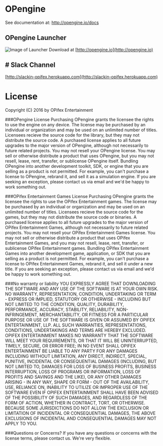 # OPengine
See documentation at: http://opengine.io/docs

## OPengine Launcher
![Image of Launcher](https://i.imgur.com/h6wflMI.gif)
Download at [http://opengine.io](http://opengine.io)

## # Slack Channel
[http://slackin-opifex.herokuapp.com](http://slackin-opifex.herokuapp.com)


# License

Copyright (C) 2016 by OPifex Entertainment

###OPengine License
 Purchasing OPengine grants the licensee the rights to use the engine on any device. The license may be purchased by an individual or organization and may be used on an unlimited number of titles. Licensees recieve the source code for the library, but they may not distribute the source code. A purchased license applies to all future upgrades to the major version of OPengine, although not necessarily to future related projects. You may not resell your OPengine license. You may sell or otherwise distribute a product that uses OPengine, but you may not resell, lease, rent, transfer, or sublicense OPengine itself. Bundling OPengine into another development toolkit, SDK, or engine that you are selling as a product is not permitted. For example, you can't purchase a license to OPengine, rebrand it, and sell it as a simulation engine. If you are seeking an exception, please contact us via email and we'd be happy to work something out.

###OPifex Entertainment Games License
Purchasing OPengine grants the licensee the rights to use the OPifex Entertainment games. The license may be purchased by an individual or organization and may be used on an unlimited number of titles. Licensees recieve the source code for the games, but they may not distribute the source code or binaries. A purchased license applies to all future upgrades to the major version of OPifex Entertainment Games, although not necessarily to future related projects. You may not resell your OPifex Entertainment Games license. You may not sell or otherwise distribute a product that uses OPifex Entertainment Games, and you may not resell, lease, rent, transfer, or sublicense OPifex Entertainment games. Bundling OPifex Entertainment Games into another development game, application, or SDK that you are selling as a product is not permitted. For example, you can't purchase a license to OPifex Entertainment Games, rebrand it, and sell it under a new title. If you are seeking an exception, please contact us via email and we'd be happy to work something out.

###No warranty or liability
YOU EXPRESSLY AGREE THAT DOWNLOADING THE SOFTWARE AND ANY USE OF THE SOFTWARE IS AT YOUR OWN RISK. NO WARRANTY, REPRESENTATION, CONDITION, UNDERTAKING OR TERM - EXPRESS OR IMPLIED, STATUTORY OR OTHERWISE - INCLUDING BUT NOT LIMITED TO THE CONDITION, QUALITY, DURABILITY, PERFORMANCE, ACCURACY, STABILITY, RELIABILITY, NON-INFRINGEMENT, MERCHANTABILITY, OR FITNESS FOR A PARTICULAR PURPOSE OR USE OF THE SOFTWARE IS GIVEN OR ASSUMED BY OPIFEX ENTERTAINMENT, LLP. ALL SUCH WARRANTIES, REPRESENTATIONS, CONDITIONS, UNDERTAKINGS AND TERMS ARE HEREBY EXCLUDED. OPIFEX ENTERTAINMENT MAKES NO WARRANTY THAT THE SOFTWARE WILL MEET YOUR REQUIREMENTS, OR THAT IT WILL BE UNINTERRUPTED, TIMELY, SECURE, OR ERROR FREE; IN NO EVENT SHALL OPIFEX ENTERTAINMENT BE LIABLE TO ANY PARTY FOR ANY DAMAGES INCLUDING WITHOUT LIMITATION, ANY DIRECT, INDIRECT, SPECIAL, PUNITIVE, INCIDENTAL OR CONSEQUENTIAL DAMAGES (INCLUDING, BUT NOT LIMITED TO, DAMAGES FOR LOSS OF BUSINESS PROFITS, BUSINESS INTERRUPTION, LOSS OF PROGRAMS OR INFORMATION, LOSS OF PROFITS AND SAVINGS AND THE LIKE), OR ANY OTHER DAMAGES ARISING - IN ANY WAY, SHAPE OR FORM - OUT OF THE AVAILABILITY, USE, RELIANCE ON, INABILITY TO UTILIZE OR IMPROPER USE OF THE SOFTWARE EVEN IF OPIFEX ENTERTAINMENT SHALL HAVE BEEN ADVISED OF THE POSSIBILITY OF SUCH DAMAGES, AND REGARDLESS OF THE FORM OF ACTION, WHETHER IN CONTRACT, TORT, OR OTHERWISE. BECAUSE SOME JURISDICTIONS DO NOT ALLOW THE EXCLUSION OR LIMITATION OF INCIDENTAL OR CONSEQUENTIAL DAMAGES, THE ABOVE EXCLUSIONS OF INCIDENTAL AND CONSEQUENTIAL DAMAGES MAY NOT APPLY TO YOU.

###Questions or Concerns?
If you have any questions or concerns with the license terms, please contact us. We're very flexible.
